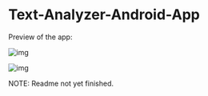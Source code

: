 # Text-Analyzer-Android-App


Preview of the app:

![img](https://imgur.com/zPZUBdn.png)

![img](https://imgur.com/rHc0w0Q.png)

NOTE: Readme not yet finished.
